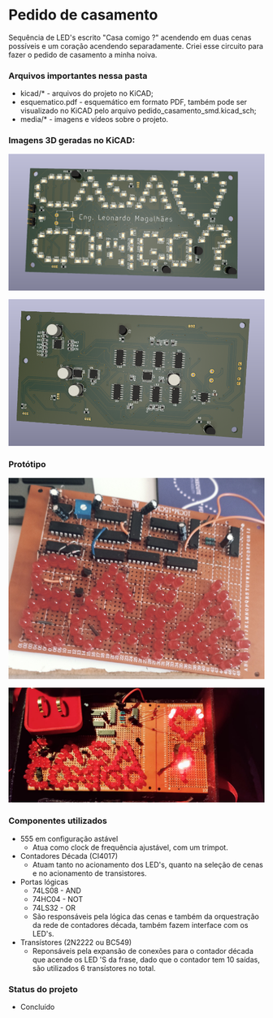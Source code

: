# Pedido de casamento
Sequência de LED's escrito "Casa comigo ?"  acendendo em duas cenas possíveis e um coração acendendo separadamente. Criei esse circuito para fazer o pedido de casamento a minha noiva.

### Arquivos importantes nessa pasta

- kicad/* - arquivos do projeto no KiCAD;
- esquematico.pdf - esquemático em formato PDF, também pode ser visualizado no KiCAD pelo arquivo pedido_casamento_smd.kicad_sch;
- media/* - imagens e vídeos sobre o projeto.

### Imagens 3D geradas no KiCAD: 

![PCB 3D Frente](/pedido_casamento_smd/media/3D_1.png) 

![PCB 3D Verso](/pedido_casamento_smd/media/3D_2.png)

### Protótipo

![IMG_20221209_104448](/pedido_casamento_smd/media/IMG_20221209_104448.jpg)

![WhatsApp Image 2024-02-14 at 21.27.28](/pedido_casamento_smd/media/Prot_1.png)

### Componentes utilizados

- 555 em configuração astável
  - Atua como clock de frequência ajustável, com um trimpot.
- Contadores Década (CI4017)
  - Atuam tanto no acionamento dos LED's, quanto na seleção de cenas e no acionamento de transistores.
- Portas lógicas 
  - 74LS08 - AND
  - 74HC04 - NOT
  - 74LS32 - OR
  - São responsáveis pela lógica das cenas e também da orquestração da rede de contadores década, também fazem interface com os LED's.
- Transístores (2N2222 ou BC549)
  - Reponsáveis pela expansão de conexões para o contador década que acende os LED	'S da frase,  dado que o contador tem 10 saídas, são utilizados 6 transístores no total.

### Status do projeto

- Concluído